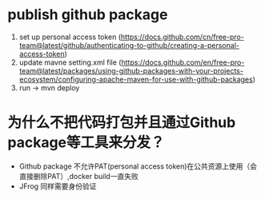 # publish github package
1. set up personal access token (https://docs.github.com/cn/free-pro-team@latest/github/authenticating-to-github/creating-a-personal-access-token)
2. update mavne setting.xml file (https://docs.github.com/en/free-pro-team@latest/packages/using-github-packages-with-your-projects-ecosystem/configuring-apache-maven-for-use-with-github-packages)
3. run -> mvn deploy
# 为什么不把代码打包并且通过Github package等工具来分发？
- Github package 不允许PAT(personal access token)在公共资源上使用（会直接删除PAT）,docker build一直失败
- JFrog 同样需要身份验证